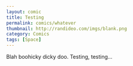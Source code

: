 ```yaml
---
layout: comic
title: Testing
permalink: comics/whatever
thumbnail: http://randideo.com/imgs/blank.png
category: Comics
tags: [Space]
---
```


Blah boohicky dicky doo. Testing, testing...
